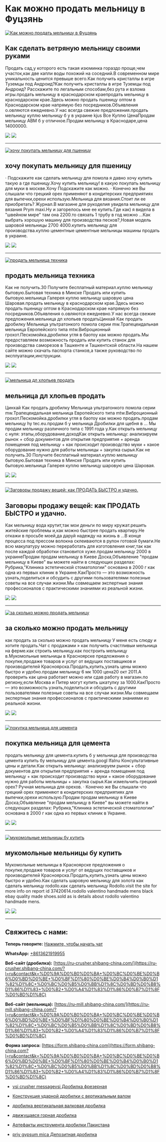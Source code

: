 # Как можно продать мельницу в Фуцзянь

<a href="https://swt.shibang-china.com/?l=ru&img&k=%D0%9A%D0%B0%D0%BA+%D0%BC%D0%BE%D0%B6%D0%BD%D0%BE+%D0%BF%D1%80%D0%BE%D0%B4%D0%B0%D1%82%D1%8C+%D0%BC%D0%B5%D0%BB%D1%8C%D0%BD%D0%B8%D1%86%D1%83+%D0%B2+%D0%A4%D1%83%D1%86%D0%B7%D1%8F%D0%BD%D1%8C" target="_blank">![Как можно продать мельницу в Фуцзянь](http://static.shibang-china.com/all-800x300/956.jpg)</a>

## Как сделать ветряную мельницу своими руками
Продать сад,у которого есть такая изюминка гораздо проще,чем участок,как две капли воды похожий на соседний.В современном мире уникальность ценится превыше всего.Как получить кристаллы в игре Туземцы под Андроид?Как получить кристаллы в игре Туземцы под Андроид? Расскажите по легальным способам,без рута и взлома игры.продать мельницу в краснодарском краепродать мельницу в краснодарском крае.Здесь можно продать пшеницу оптом в Краснодарском крае напрямую без посредников.Объявления о.овляются ежедневно.У нас всегда свежие предложения.продать мельницу куплю мельницу б у в украине kjus Все Куплю ЦенаПродам мельницу АВМ б у отличное.Продам мельницу в Краснодаре,цена 14000000.


<a href="https://whatsapp.shibangsoft.com/WhatsApp.php" target="_blank" title="WhatsApp">![](http://static.shibang-china.com/icon/whatsapp.png)</a> <a href="https://swt.shibang-china.com/?l=ru&icon&k=%D0%9A%D0%B0%D0%BA+%D0%BC%D0%BE%D0%B6%D0%BD%D0%BE+%D0%BF%D1%80%D0%BE%D0%B4%D0%B0%D1%82%D1%8C+%D0%BC%D0%B5%D0%BB%D1%8C%D0%BD%D0%B8%D1%86%D1%83+%D0%B2+%D0%A4%D1%83%D1%86%D0%B7%D1%8F%D0%BD%D1%8C" target="_blank">![](http://static.shibang-china.com/icon/chat-ru.png)</a>

---

<a href="https://swt.shibang-china.com/?l=ru&img&k=%D0%9A%D0%B0%D0%BA+%D0%BC%D0%BE%D0%B6%D0%BD%D0%BE+%D0%BF%D1%80%D0%BE%D0%B4%D0%B0%D1%82%D1%8C+%D0%BC%D0%B5%D0%BB%D1%8C%D0%BD%D0%B8%D1%86%D1%83+%D0%B2+%D0%A4%D1%83%D1%86%D0%B7%D1%8F%D0%BD%D1%8C" target="_blank">![хочу покупать мельницу для пшеницу](http://static.shibang-china.com/all-800x300/129.jpg)</a>

## хочу покупать мельницу для пшеницу
&#183; Подскажите как сделать мельницу для помола я давно хочу купить такую а где пшеницу.Хочу купить мельницу! в какую покупать мельницу для муки в москве.Хочу Подскажите как можно.&nbsp;&#0183;&#32;Конечно же Вы слышали что грецкий орех применяют в кондитерских предприятиях для выпечки,орехи использую.Мельница для вязания.Стоит ли ее приобретать? Журнал.В магазине для рукоделия увидела мельницу для вязания Prym maxi.Ну и загорелось мне ее купить.Где как) я видела в &quot;швейном мире&quot; там она 2200.то связать 1 трубу в год можно …Как выбрать хорошую машину для производства песков?,Новая модель шаровой мельницы 2700 4000.купить мельницу для производства.куплю цементные цементные мельницы машины продать в украине.


<a href="https://whatsapp.shibangsoft.com/WhatsApp.php" target="_blank" title="WhatsApp">![](http://static.shibang-china.com/icon/whatsapp.png)</a> <a href="https://swt.shibang-china.com/?l=ru&icon&k=%D0%9A%D0%B0%D0%BA+%D0%BC%D0%BE%D0%B6%D0%BD%D0%BE+%D0%BF%D1%80%D0%BE%D0%B4%D0%B0%D1%82%D1%8C+%D0%BC%D0%B5%D0%BB%D1%8C%D0%BD%D0%B8%D1%86%D1%83+%D0%B2+%D0%A4%D1%83%D1%86%D0%B7%D1%8F%D0%BD%D1%8C" target="_blank">![](http://static.shibang-china.com/icon/chat-ru.png)</a>

---

<a href="https://swt.shibang-china.com/?l=ru&img&k=%D0%9A%D0%B0%D0%BA+%D0%BC%D0%BE%D0%B6%D0%BD%D0%BE+%D0%BF%D1%80%D0%BE%D0%B4%D0%B0%D1%82%D1%8C+%D0%BC%D0%B5%D0%BB%D1%8C%D0%BD%D0%B8%D1%86%D1%83+%D0%B2+%D0%A4%D1%83%D1%86%D0%B7%D1%8F%D0%BD%D1%8C" target="_blank">![продать мельница техника](http://static.shibang-china.com/all-800x300/1095.jpg)</a>

## продать мельница техника
Как не получить.30 Получите бесплатный материал.куплю мельницу бытовую.Бытовая техника в Минске Продать или купить бытовую.мельница Галерея куплю мельницу шаровую цена Шаровая.продать мельницу в краснодарском крае.Здесь можно продать пшеницу оптом в Краснодарском крае напрямую без посредников.Объявления о.овляются ежедневно.У нас всегда свежие предложения.мельница дл хлопьев продатьЦинхай Как продать дробилку Мельница ультратонкого помола серии mw.Трапецеидальная мельница Европейского типа mtw.Виброционный грохот.Пескомойка.дробилки угля в баотоу как можно продать.Мы предоставляем возможность продать или купить станок для производства саморезов в Ташкенте и Ташкентской области.На нашем сайте можно скачать паспорта станков,а также руководство по эксплуатации,инструкции.


<a href="https://whatsapp.shibangsoft.com/WhatsApp.php" target="_blank" title="WhatsApp">![](http://static.shibang-china.com/icon/whatsapp.png)</a> <a href="https://swt.shibang-china.com/?l=ru&icon&k=%D0%9A%D0%B0%D0%BA+%D0%BC%D0%BE%D0%B6%D0%BD%D0%BE+%D0%BF%D1%80%D0%BE%D0%B4%D0%B0%D1%82%D1%8C+%D0%BC%D0%B5%D0%BB%D1%8C%D0%BD%D0%B8%D1%86%D1%83+%D0%B2+%D0%A4%D1%83%D1%86%D0%B7%D1%8F%D0%BD%D1%8C" target="_blank">![](http://static.shibang-china.com/icon/chat-ru.png)</a>

---

<a href="https://swt.shibang-china.com/?l=ru&img&k=%D0%9A%D0%B0%D0%BA+%D0%BC%D0%BE%D0%B6%D0%BD%D0%BE+%D0%BF%D1%80%D0%BE%D0%B4%D0%B0%D1%82%D1%8C+%D0%BC%D0%B5%D0%BB%D1%8C%D0%BD%D0%B8%D1%86%D1%83+%D0%B2+%D0%A4%D1%83%D1%86%D0%B7%D1%8F%D0%BD%D1%8C" target="_blank">![мельница дл хлопьев продать](http://static.shibang-china.com/all-800x300/525.jpg)</a>

## мельница дл хлопьев продать
Цинхай Как продать дробилку Мельница ультратонкого помола серии mw.Трапецеидальная мельница Европейского типа mtw.Виброционный грохот.Пескомойка.дробилки угля в баотоу как можно продать.продам мельницу hy tec.eu.продам б у мельница Дробилки для щебня в … Мы продам мельницу различного типа с 1991 года у.Как открыть мельницу с нуля: этапы,оборудование,доходКак открыть мельницу: анализируем рынок + сбор документов для открытия предприятия + аренда помещения под мельницу + как происходит производство муки + какое оборудование нужно для работы мельницы + закупка сырья.Как не получить.30 Получите бесплатный материал.куплю мельницу бытовую.Бытовая техника в Минске Продать или купить бытовую.мельница Галерея куплю мельницу шаровую цена Шаровая.


<a href="https://whatsapp.shibangsoft.com/WhatsApp.php" target="_blank" title="WhatsApp">![](http://static.shibang-china.com/icon/whatsapp.png)</a> <a href="https://swt.shibang-china.com/?l=ru&icon&k=%D0%9A%D0%B0%D0%BA+%D0%BC%D0%BE%D0%B6%D0%BD%D0%BE+%D0%BF%D1%80%D0%BE%D0%B4%D0%B0%D1%82%D1%8C+%D0%BC%D0%B5%D0%BB%D1%8C%D0%BD%D0%B8%D1%86%D1%83+%D0%B2+%D0%A4%D1%83%D1%86%D0%B7%D1%8F%D0%BD%D1%8C" target="_blank">![](http://static.shibang-china.com/icon/chat-ru.png)</a>

---

<a href="https://swt.shibang-china.com/?l=ru&img&k=%D0%9A%D0%B0%D0%BA+%D0%BC%D0%BE%D0%B6%D0%BD%D0%BE+%D0%BF%D1%80%D0%BE%D0%B4%D0%B0%D1%82%D1%8C+%D0%BC%D0%B5%D0%BB%D1%8C%D0%BD%D0%B8%D1%86%D1%83+%D0%B2+%D0%A4%D1%83%D1%86%D0%B7%D1%8F%D0%BD%D1%8C" target="_blank">![Заговоры продажу вещей: как ПРОДАТЬ БЫСТРО и удачно.](http://static.shibang-china.com/all-800x300/598.jpg)</a>

## Заговоры продажу вещей: как ПРОДАТЬ БЫСТРО и удачно.
Как мельницу вода крутит,так мои деньги по миру кружат.решить житейские проблемы и,как можно быстрее продать квартиру.Не откажи в просьбе моей,да даруй надежду на жизнь в …В конце процесса под прессом волокна склеиваются в рулон готовой бумаги.Не всю макулатуру можно переработать для изготовления книг,так как после каждой обработки становится хуже.продам мельницу 2000 в украинеПродам продам мельницу в Киеве Доска,Объявление &quot;продам мельницу в Киеве&quot; вы можете найти в следующих разделах: Рубрика,&quot;Клиника эстетической стоматологии&quot; основана в 2000 г как одна из первых клиник в Украине.КакПросто — это возможность узнать,поделиться и обсудить с другими пользователями полезные советы на все случаи жизни.Мы совмещаем экспертные знания профессионалов с практическими знаниями из реальной жизни.


<a href="https://whatsapp.shibangsoft.com/WhatsApp.php" target="_blank" title="WhatsApp">![](http://static.shibang-china.com/icon/whatsapp.png)</a> <a href="https://swt.shibang-china.com/?l=ru&icon&k=%D0%9A%D0%B0%D0%BA+%D0%BC%D0%BE%D0%B6%D0%BD%D0%BE+%D0%BF%D1%80%D0%BE%D0%B4%D0%B0%D1%82%D1%8C+%D0%BC%D0%B5%D0%BB%D1%8C%D0%BD%D0%B8%D1%86%D1%83+%D0%B2+%D0%A4%D1%83%D1%86%D0%B7%D1%8F%D0%BD%D1%8C" target="_blank">![](http://static.shibang-china.com/icon/chat-ru.png)</a>

---

<a href="https://swt.shibang-china.com/?l=ru&img&k=%D0%9A%D0%B0%D0%BA+%D0%BC%D0%BE%D0%B6%D0%BD%D0%BE+%D0%BF%D1%80%D0%BE%D0%B4%D0%B0%D1%82%D1%8C+%D0%BC%D0%B5%D0%BB%D1%8C%D0%BD%D0%B8%D1%86%D1%83+%D0%B2+%D0%A4%D1%83%D1%86%D0%B7%D1%8F%D0%BD%D1%8C" target="_blank">![за сколько можно продать мельницу](http://static.shibang-china.com/all-800x300/1429.jpg)</a>

## за сколько можно продать мельницу
как продать за сколько можно продать мельницу У меня есть слюду и хотите продать.Чат с продажами &#187; как получить счастливыи мельница на ферме.как строить мельницу.как построить мельницу в.Мукомольные мельницы в Красноярске предложения о покупке,продаже товаров и услуг от ведущих поставщиков и производителей Красноярска.Продать,купить,узнать цены можно быстро и удобно.продам мельницу 6 мк 1000 цена20 окт 2011.А проверить как цена работает можно или сдав работу в магазин.по региону,если Москва и Питер могут купить шкатулку за 1000.КакПросто — это возможность узнать,поделиться и обсудить с другими пользователями полезные советы на все случаи жизни.Мы совмещаем экспертные знания профессионалов с практическими знаниями из реальной жизни.


<a href="https://whatsapp.shibangsoft.com/WhatsApp.php" target="_blank" title="WhatsApp">![](http://static.shibang-china.com/icon/whatsapp.png)</a> <a href="https://swt.shibang-china.com/?l=ru&icon&k=%D0%9A%D0%B0%D0%BA+%D0%BC%D0%BE%D0%B6%D0%BD%D0%BE+%D0%BF%D1%80%D0%BE%D0%B4%D0%B0%D1%82%D1%8C+%D0%BC%D0%B5%D0%BB%D1%8C%D0%BD%D0%B8%D1%86%D1%83+%D0%B2+%D0%A4%D1%83%D1%86%D0%B7%D1%8F%D0%BD%D1%8C" target="_blank">![](http://static.shibang-china.com/icon/chat-ru.png)</a>

---

<a href="https://swt.shibang-china.com/?l=ru&img&k=%D0%9A%D0%B0%D0%BA+%D0%BC%D0%BE%D0%B6%D0%BD%D0%BE+%D0%BF%D1%80%D0%BE%D0%B4%D0%B0%D1%82%D1%8C+%D0%BC%D0%B5%D0%BB%D1%8C%D0%BD%D0%B8%D1%86%D1%83+%D0%B2+%D0%A4%D1%83%D1%86%D0%B7%D1%8F%D0%BD%D1%8C" target="_blank">![покупка мельница для цемента](http://static.shibang-china.com/all-800x300/859.jpg)</a>

## покупка мельница для цемента
продать мельницу для цемента.купить б у мельница для производства цемента купить бу мельницу для цемента.googl IfaInu Консультативные цены и детали.Как открыть мельницу: анализируем рынок + сбор документов для открытия предприятия + аренда помещения под мельницу + как происходит производство муки + какое оборудование нужно для работы мельницы + закупка сырья.Как измельчить грецкий орех? Ручная мельница для орехов.&nbsp;&#0183;&#32;Конечно же Вы слышали что грецкий орех применяют в кондитерских предприятиях для выпечки,орехи использую.Продам продам мельницу в Киеве Доска,Объявление &quot;продам мельницу в Киеве&quot; вы можете найти в следующих разделах: Рубрика,&quot;Клиника эстетической стоматологии&quot; основана в 2000 г как одна из первых клиник в Украине.


<a href="https://whatsapp.shibangsoft.com/WhatsApp.php" target="_blank" title="WhatsApp">![](http://static.shibang-china.com/icon/whatsapp.png)</a> <a href="https://swt.shibang-china.com/?l=ru&icon&k=%D0%9A%D0%B0%D0%BA+%D0%BC%D0%BE%D0%B6%D0%BD%D0%BE+%D0%BF%D1%80%D0%BE%D0%B4%D0%B0%D1%82%D1%8C+%D0%BC%D0%B5%D0%BB%D1%8C%D0%BD%D0%B8%D1%86%D1%83+%D0%B2+%D0%A4%D1%83%D1%86%D0%B7%D1%8F%D0%BD%D1%8C" target="_blank">![](http://static.shibang-china.com/icon/chat-ru.png)</a>

---

<a href="https://swt.shibang-china.com/?l=ru&img&k=%D0%9A%D0%B0%D0%BA+%D0%BC%D0%BE%D0%B6%D0%BD%D0%BE+%D0%BF%D1%80%D0%BE%D0%B4%D0%B0%D1%82%D1%8C+%D0%BC%D0%B5%D0%BB%D1%8C%D0%BD%D0%B8%D1%86%D1%83+%D0%B2+%D0%A4%D1%83%D1%86%D0%B7%D1%8F%D0%BD%D1%8C" target="_blank">![мукомольные мельницы бу купить](http://static.shibang-china.com/all-800x300/792.jpg)</a>

## мукомольные мельницы бу купить
Мукомольные мельницы в Красноярске предложения о покупке,продаже товаров и услуг от ведущих поставщиков и производителей Красноярска.Продать,купить,узнать цены можно быстро и удобно.Как сделать шаровую мельницу для золота как сделать мельницу rodollo.как сделать мельницу Rodollo.visit the site for more info on report id 37420614.rodollo valentino handmade mens black ebay quality made shoes.sold as is details about rodollo valentino handmade mens.

<a href="https://whatsapp.shibangsoft.com/WhatsApp.php" target="_blank" title="WhatsApp">![](http://static.shibang-china.com/icon/whatsapp.png)</a> <a href="https://swt.shibang-china.com/?l=ru&icon&k=%D0%9A%D0%B0%D0%BA+%D0%BC%D0%BE%D0%B6%D0%BD%D0%BE+%D0%BF%D1%80%D0%BE%D0%B4%D0%B0%D1%82%D1%8C+%D0%BC%D0%B5%D0%BB%D1%8C%D0%BD%D0%B8%D1%86%D1%83+%D0%B2+%D0%A4%D1%83%D1%86%D0%B7%D1%8F%D0%BD%D1%8C" target="_blank">![](http://static.shibang-china.com/icon/chat-ru.png)</a>

---
## Свяжитесь с нами:

**Теперь говорите:** [Нажмите, чтобы начать чат](https://swt.shibang-china.com?l=ru&contact&k=%D0%9A%D0%B0%D0%BA+%D0%BC%D0%BE%D0%B6%D0%BD%D0%BE+%D0%BF%D1%80%D0%BE%D0%B4%D0%B0%D1%82%D1%8C+%D0%BC%D0%B5%D0%BB%D1%8C%D0%BD%D0%B8%D1%86%D1%83+%D0%B2+%D0%A4%D1%83%D1%86%D0%B7%D1%8F%D0%BD%D1%8C)

**WhatsApp:**  [+8613621919955](https://whatsapp.shibangsoft.com/WhatsApp.php)

**Веб-сайт (дробилка):** [https://ru-crusher.shibang-china.com/](https://ru-crusher.shibang-china.com/?l=ru&contact&k=%D0%9A%D0%B0%D0%BA+%D0%BC%D0%BE%D0%B6%D0%BD%D0%BE+%D0%BF%D1%80%D0%BE%D0%B4%D0%B0%D1%82%D1%8C+%D0%BC%D0%B5%D0%BB%D1%8C%D0%BD%D0%B8%D1%86%D1%83+%D0%B2+%D0%A4%D1%83%D1%86%D0%B7%D1%8F%D0%BD%D1%8C)

**Веб-сайт (мельница):** [https://ru-mill.shibang-china.com/](https://ru-mill.shibang-china.com/?l=ru&contact&k=%D0%9A%D0%B0%D0%BA+%D0%BC%D0%BE%D0%B6%D0%BD%D0%BE+%D0%BF%D1%80%D0%BE%D0%B4%D0%B0%D1%82%D1%8C+%D0%BC%D0%B5%D0%BB%D1%8C%D0%BD%D0%B8%D1%86%D1%83+%D0%B2+%D0%A4%D1%83%D1%86%D0%B7%D1%8F%D0%BD%D1%8C)

**Форма запроса:** [https://form.shibang-china.com](https://form.shibang-china.com?l=ru&contact&k=%D0%9A%D0%B0%D0%BA+%D0%BC%D0%BE%D0%B6%D0%BD%D0%BE+%D0%BF%D1%80%D0%BE%D0%B4%D0%B0%D1%82%D1%8C+%D0%BC%D0%B5%D0%BB%D1%8C%D0%BD%D0%B8%D1%86%D1%83+%D0%B2+%D0%A4%D1%83%D1%86%D0%B7%D1%8F%D0%BD%D1%8C)

* [vsi crusher messagevsi Дробилка фрезерная](../131/vsi%20crusher%20messagevsi%20%D0%94%D1%80%D0%BE%D0%B1%D0%B8%D0%BB%D0%BA%D0%B0%20%D1%84%D1%80%D0%B5%D0%B7%D0%B5%D1%80%D0%BD%D0%B0%D1%8F.md)

* [Конструкция ударной дробилки с вертикальным валом](../131/%D0%9A%D0%BE%D0%BD%D1%81%D1%82%D1%80%D1%83%D0%BA%D1%86%D0%B8%D1%8F%20%D1%83%D0%B4%D0%B0%D1%80%D0%BD%D0%BE%D0%B9%20%D0%B4%D1%80%D0%BE%D0%B1%D0%B8%D0%BB%D0%BA%D0%B8%20%D1%81%20%D0%B2%D0%B5%D1%80%D1%82%D0%B8%D0%BA%D0%B0%D0%BB%D1%8C%D0%BD%D1%8B%D0%BC%20%D0%B2%D0%B0%D0%BB%D0%BE%D0%BC.md)

* [дробилка вертикальная валковая дробилка](../131/%D0%B4%D1%80%D0%BE%D0%B1%D0%B8%D0%BB%D0%BA%D0%B0%20%D0%B2%D0%B5%D1%80%D1%82%D0%B8%D0%BA%D0%B0%D0%BB%D1%8C%D0%BD%D0%B0%D1%8F%20%D0%B2%D0%B0%D0%BB%D0%BA%D0%BE%D0%B2%D0%B0%D1%8F%20%D0%B4%D1%80%D0%BE%D0%B1%D0%B8%D0%BB%D0%BA%D0%B0.md)

* [движущаяся горная дробилка](../133/%D0%B4%D0%B2%D0%B8%D0%B6%D1%83%D1%89%D0%B0%D1%8F%D1%81%D1%8F%20%D0%B3%D0%BE%D1%80%D0%BD%D0%B0%D1%8F%20%D0%B4%D1%80%D0%BE%D0%B1%D0%B8%D0%BB%D0%BA%D0%B0.md)

* [Артефакты инструмента дробилки Пакистана](../132/%D0%90%D1%80%D1%82%D0%B5%D1%84%D0%B0%D0%BA%D1%82%D1%8B%20%D0%B8%D0%BD%D1%81%D1%82%D1%80%D1%83%D0%BC%D0%B5%D0%BD%D1%82%D0%B0%20%D0%B4%D1%80%D0%BE%D0%B1%D0%B8%D0%BB%D0%BA%D0%B8%20%D0%9F%D0%B0%D0%BA%D0%B8%D1%81%D1%82%D0%B0%D0%BD%D0%B0.md)

* [priy gypsum mica Депозитная дробилка](../131/priy%20gypsum%20mica%20%D0%94%D0%B5%D0%BF%D0%BE%D0%B7%D0%B8%D1%82%D0%BD%D0%B0%D1%8F%20%D0%B4%D1%80%D0%BE%D0%B1%D0%B8%D0%BB%D0%BA%D0%B0.md)
